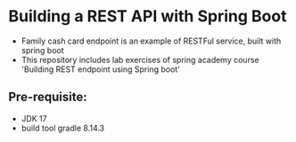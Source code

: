 # Building a REST API with Spring Boot
 - Family cash card endpoint is an example of RESTFul service, built with spring boot
 - This repository includes lab exercises of spring academy course 'Building REST endpoint using Spring boot'

## Pre-requisite:
 - JDK 17
 - build tool gradle 8.14.3
 